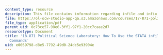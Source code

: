```yaml
---
content_type: resource
description: This file contains information regarding infile and infix Commands.
file: https://ol-ocw-studio-app-qa.s3.amazonaws.com/courses/17-871-political-science-laboratory-spring-2012/e0059798d8e5779249d024dc5e93904e_MIT17_871S12_STATInfilefix.pdf
file_type: application/pdf
parent_uid: 0c73ce57-98e0-3ff1-97f1-20cc7caae2d7
resourcetype: Document
title: '18.871 Political Science Laboratory: How To Use the STATA infile and infix
  Commands'
uid: e0059798-d8e5-7792-49d0-24dc5e93904e
---
```

